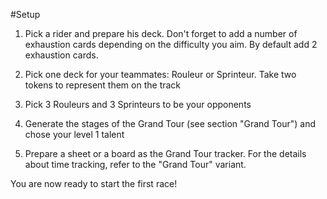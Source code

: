 #Setup

1. Pick a rider and prepare his deck. Don't forget to add a number of exhaustion cards depending on the difficulty you aim. By default add 2 exhaustion cards.

2. Pick one deck for your teammates: Rouleur or Sprinteur. Take two tokens to represent them on the track

3. Pick 3 Rouleurs and 3 Sprinteurs to be your opponents

4. Generate the stages of the Grand Tour (see section "Grand Tour") and chose your level 1 talent

5. Prepare a sheet or a board as the Grand Tour tracker. For the details about time tracking, refer to the "Grand Tour" variant.

You are now ready to start the first race!


